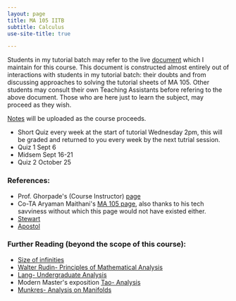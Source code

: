 ```yaml
---
layout: page
title: MA 105 IITB
subtitle: Calculus
use-site-title: true

---
```

Students in my tutorial batch may refer to the live [document](https://docs.google.com/document/d/10l6oqrUJ1mfamFQIl7sz8On1pi-cwkyVZKzeHKpMflk/edit) which I maintain for this course. This document is constructed almost entirely out of interactions with students in my tutorial batch: their doubts and from discussing approaches to solving the tutorial sheets of MA 105. Other students may consult their own Teaching Assistants before refering to the above document. Those who are here just to learn the subject, may proceed as they wish.  

[Notes](https://drive.google.com/file/d/1DC2bB8ZvCodoGofQPYb0SOyWpCfZ986Y/view?usp=sharing) will be uploaded as the course proceeds.

* Short Quiz every week at the start of tutorial Wednesday 2pm, this will be graded and returned to you every week by the next tutrial session.
* Quiz 1 Sept 6
* Midsem Sept 16-21
* Quiz 2 October 25

### References:
* Prof. Ghorpade's (Course Instructor) [page](http://www.math.iitb.ac.in/~srg/courses/autumn2019/MA105-D1/index.html)
* Co-TA Aryaman Maithani's [MA 105 page](https://aryamanmaithani.github.io/tuts/ma-105/), also thanks to his tech savviness without which this page would not have existed either.
* [Stewart](https://www.amazon.com/Calculus-7th-James-Stewart/dp/0538497815)
* [Apostol](https://www.amazon.in/Calculus-One-Variable-Introduction-Linear-Algebra/dp/8126515198)

### Further Reading (beyond the scope of this course):
* [Size of infinities](http://www.gardensofinfinity.com/)
* [Walter Rudin- Principles of Mathematical Analysis](https://www.amazon.in/Principles-Mathematical-Analysis-Walter-Rudin/dp/1259064786)
* [Lang- Undergraduate Analysis](https://www.springer.com/gp/book/9780387948416)
* Modern Master's exposition [Tao- Analysis](https://terrytao.wordpress.com/books/analysis-i/)
* [Munkres- Analysis on Manifolds](https://www.amazon.com/Analysis-Manifolds-Advanced-Books-Classics/dp/0201315963) 

